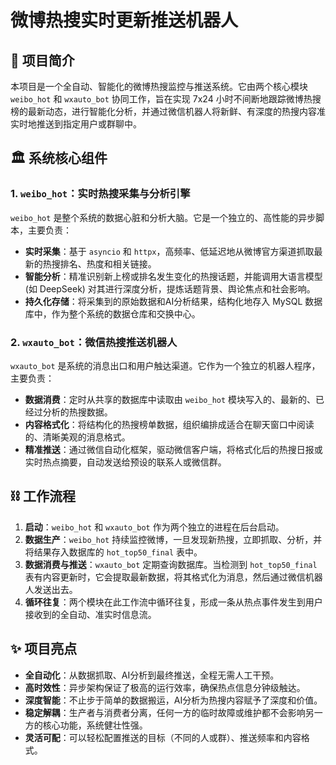 # 微博热搜实时更新推送机器人

## 🚀 项目简介

本项目是一个全自动、智能化的微博热搜监控与推送系统。它由两个核心模块 `weibo_hot` 和 `wxauto_bot` 协同工作，旨在实现 7x24 小时不间断地跟踪微博热搜榜的最新动态，进行智能化分析，并通过微信机器人将新鲜、有深度的热搜内容准实时地推送到指定用户或群聊中。

## 🏛️ 系统核心组件

### 1. `weibo_hot`：实时热搜采集与分析引擎

`weibo_hot` 是整个系统的数据心脏和分析大脑。它是一个独立的、高性能的异步脚本，主要负责：

*   **实时采集**：基于 `asyncio` 和 `httpx`，高频率、低延迟地从微博官方渠道抓取最新的热搜排名、热度和相关链接。
*   **智能分析**：精准识别新上榜或排名发生变化的热搜话题，并能调用大语言模型 (如 DeepSeek) 对其进行深度分析，提炼话题背景、舆论焦点和社会影响。
*   **持久化存储**：将采集到的原始数据和AI分析结果，结构化地存入 MySQL 数据库中，作为整个系统的数据仓库和交换中心。

### 2. `wxauto_bot`：微信热搜推送机器人

`wxauto_bot` 是系统的消息出口和用户触达渠道。它作为一个独立的机器人程序，主要负责：

*   **数据消费**：定时从共享的数据库中读取由 `weibo_hot` 模块写入的、最新的、已经过分析的热搜数据。
*   **内容格式化**：将结构化的热搜榜单数据，组织编排成适合在聊天窗口中阅读的、清晰美观的消息格式。
*   **精准推送**：通过微信自动化框架，驱动微信客户端，将格式化后的热搜日报或实时热点摘要，自动发送给预设的联系人或微信群。

## ⛓️ 工作流程

1.  **启动**：`weibo_hot` 和 `wxauto_bot` 作为两个独立的进程在后台启动。
2.  **数据生产**：`weibo_hot` 持续监控微博，一旦发现新热搜，立即抓取、分析，并将结果存入数据库的 `hot_top50_final` 表中。
3.  **数据消费与推送**：`wxauto_bot` 定期查询数据库。当检测到 `hot_top50_final` 表有内容更新时，它会提取最新数据，将其格式化为消息，然后通过微信机器人发送出去。
4.  **循环往复**：两个模块在此工作流中循环往复，形成一条从热点事件发生到用户接收到的全自动、准实时信息流。

## ✨ 项目亮点

*   **全自动化**：从数据抓取、AI分析到最终推送，全程无需人工干预。
*   **高时效性**：异步架构保证了极高的运行效率，确保热点信息分钟级触达。
*   **深度智能**：不止步于简单的数据搬运，AI分析为热搜内容赋予了深度和价值。
*   **稳定解耦**：生产者与消费者分离，任何一方的临时故障或维护都不会影响另一方的核心功能，系统健壮性强。
*   **灵活可配**：可以轻松配置推送的目标（不同的人或群）、推送频率和内容格式。 